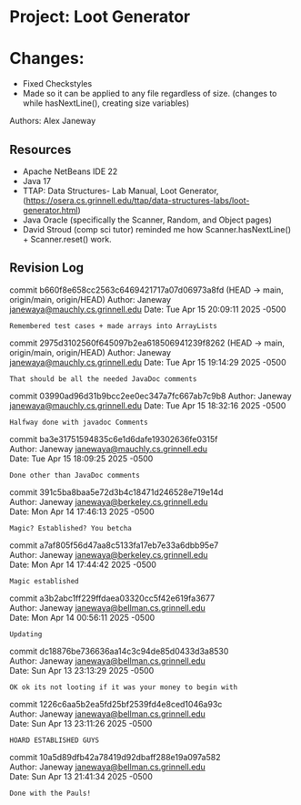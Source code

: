 # Project: Loot Generator

# Changes:
 * Fixed Checkstyles
 * Made so it can be applied to any file regardless of size.
   (changes to while hasNextLine(), creating size variables)

Authors: Alex Janeway

## Resources

*   Apache NetBeans IDE 22
*   Java 17
*   TTAP: Data Structures- Lab Manual, Loot Generator, (https://osera.cs.grinnell.edu/ttap/data-structures-labs/loot-generator.html)
*   Java Oracle (specifically the Scanner, Random, and Object pages)
*   David Stroud (comp sci tutor) reminded me how Scanner.hasNextLine() + Scanner.reset() work.

## Revision Log

commit b660f8e658cc2563c6469421717a07d06973a8fd (HEAD -> main, origin/main, origin/HEAD)
Author: Janeway <janewaya@mauchly.cs.grinnell.edu>
Date:   Tue Apr 15 20:09:11 2025 -0500

    Remembered test cases + made arrays into ArrayLists

commit 2975d3102560f645097b2ea618506941239f8262 (HEAD -> main, origin/main, origin/HEAD)
Author: Janeway <janewaya@mauchly.cs.grinnell.edu>
Date:   Tue Apr 15 19:14:29 2025 -0500

    That should be all the needed JavaDoc comments

commit 03990ad96d31b9bcc2ee0ec347a7fc667ab7c9b8
Author: Janeway <janewaya@mauchly.cs.grinnell.edu>
Date:   Tue Apr 15 18:32:16 2025 -0500
                                                                                                                                                
    Halfway done with javadoc Comments                                                                                                          
                                                                                                                                                
commit ba3e31751594835c6e1d6dafe19302636fe0315f                                                                                                 
Author: Janeway <janewaya@mauchly.cs.grinnell.edu>                                                                                              
Date:   Tue Apr 15 18:09:25 2025 -0500                                                                                                          
                                                                                                                                                
    Done other than JavaDoc comments                                                                                                            
                                                                                                                                                
commit 391c5ba8baa5e72d3b4c18471d246528e719e14d                                                                                                 
Author: Janeway <janewaya@berkeley.cs.grinnell.edu>                                                                                             
Date:   Mon Apr 14 17:46:13 2025 -0500                                                                                                          
                                                                                                                                                
    Magic? Established? You betcha                                                                                                              
                                                                                                                                                
commit a7af805f56d47aa8c5133fa17eb7e33a6dbb95e7                                                                                                 
Author: Janeway <janewaya@berkeley.cs.grinnell.edu>                                                                                             
Date:   Mon Apr 14 17:44:42 2025 -0500                                                                                                          
                                                                                                                                                
    Magic established                                                                                                                           
                                                                                                                                                
commit a3b2abc1ff229ffdaea03320cc5f42e619fa3677                                                                                                 
Author: Janeway <janewaya@bellman.cs.grinnell.edu>                                                                                              
Date:   Mon Apr 14 00:56:11 2025 -0500                                                                                                          
                                                                                                                                                
    Updating                                                                                                                                    
                                                                                                                                                
commit dc18876be736636aa14c3c94de85d0433d3a8530                                                                                                 
Author: Janeway <janewaya@bellman.cs.grinnell.edu>                                                                                              
Date:   Sun Apr 13 23:13:29 2025 -0500                                                                                                          
                                                                                                                                                
    OK ok its not looting if it was your money to begin with                                                                                    
                                                                                                                                                
commit 1226c6aa5b2ea5fd25bf2539fd4e8ced1046a93c                                                                                                 
Author: Janeway <janewaya@bellman.cs.grinnell.edu>                                                                                              
Date:   Sun Apr 13 23:11:26 2025 -0500                                                                                                          
                                                                                                                                                
    HOARD ESTABLISHED GUYS                                                                                                                      
                                                                                                                                                
commit 10a5d89dfb42a78419d92dbaff288e19a097a582                                                                                                 
Author: Janeway <janewaya@bellman.cs.grinnell.edu>                                                                                              
Date:   Sun Apr 13 21:41:34 2025 -0500                                                                                                          
                                                                                                                                                
    Done with the Pauls!  
